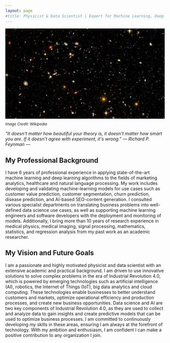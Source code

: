 ```yaml
---
layout: page
#title: Physicist & Data Scientist | Expert for Machine Learning, Deep Learning and Natural Language Processing 
---
```


![universe](images/artificial_intelligence.png)\
<sub>*Image Credit: Wikipedia*

*“It doesn't matter how beautiful your theory is, it doesn't matter how smart you are. If it doesn't agree with experiment, it's wrong.” ― Richard P. Feynman ―*


## My Professional Background
I have 6 years of professional experience in applying state-of-the-art machine learning and deep learning algorithms to the fields of marketing analytics, healthcare and natural language processing. My work includes developing and validating machine-learning models for use cases such as customer value prediction, customer segmentation, churn prediction, disease prediction, and AI-based SEO-content generation. I consulted various specialist departments on translating business problems into well-defined data science use cases, as well as supporting machine learning engineers and software developers with the deployment and monitoring of models. Additionally, I bring more than 10 years of research experience in medical physics, medical imaging, signal processing, mathematics, statistics, and regression analysis from my past work as an academic researcher.

## My Vision and Future Goals
I am a passionate and highly motivated physicist and data scientist with an extensive academic and practical background. I am driven to use innovative solutions to solve complex problems in the era of Industrial Revolution 4.0, which is powered by emerging technologies such as artificial intelligence (AI), robotics, the Internet of Things (IoT), big data analytics and cloud computing. These technologies enable businesses to better understand customers and markets, optimize operational efficiency and production processes, and create new business opportunities. Data science and AI are two key components of Industrial Revolution 4.0, as they are used to collect and analyze data to gain insights and create predictive models that can be used to optimize business processes. I am committed to continuously developing my skills in these areas, ensuring I am always at the forefront of technology. With my ambition and enthusiasm, I am confident I can make a positive contribution to any organization I join.

